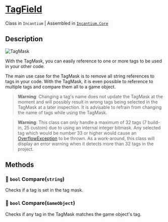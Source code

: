 ﻿# [TagField](../Runtime/TagMask.cs)

Class in `Incantium` | Assembled in [`Incantium.Core`](../README.md)

## Description

![TagMask](../Images~/TagMask.png)

With the TagMask, you can easily reference to one or more tags to be used in your other code.

The main use case for the TagMask is to remove all string references to tags in your code. With the TagMask, it is 
even possible to reference to multiple tags and compare them all to a game object.

> **Warning**: Changing a tag's name does not update the TagMask at the moment and will possibly result in wrong tags
> being selected in the TagMask at a later inspection. It is advisable to refrain from changing the name of tags while
> using the TagMask.

> **Warning**: This class can only handle a maximum of 32 tags (7 build-in, 25 custom) due to using an internal integer
> bitmask. Any selected tag which would be number 33 or higher would cause an 
> [OverflowException](https://learn.microsoft.com/en-us/dotnet/api/system.overflowexception?view=net-8.0) to be thrown.
> As a work-around, this class will display an error warning when it detects more than 32 tags in the project.

## Methods

### :green_book: `bool` Compare(`string`)

Checks if a tag is set in the tag mask.

### :green_book: `bool` Compare(`GameObject`)

Checks if any tag in the TagMask matches the game object's tag.
